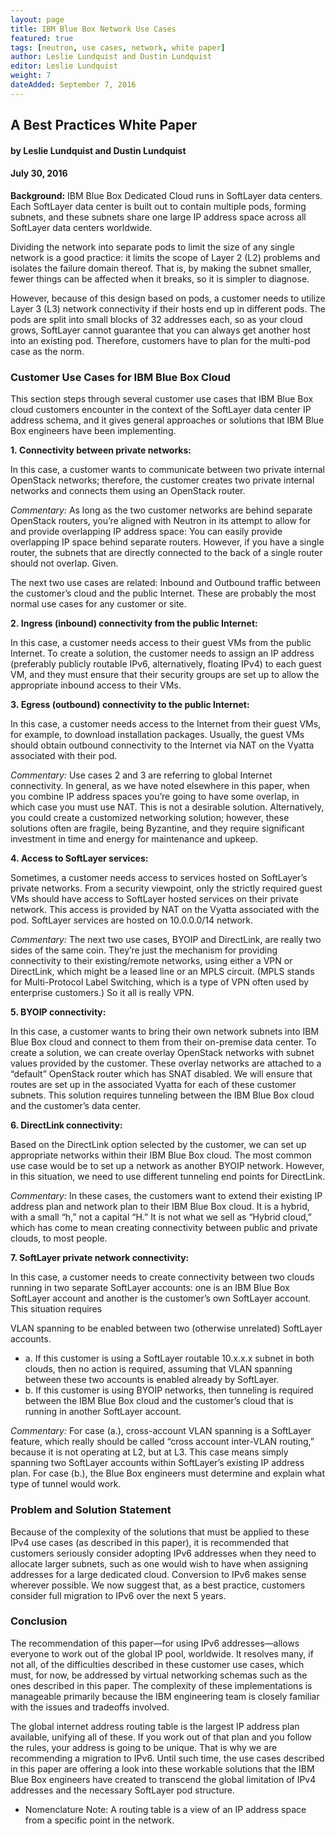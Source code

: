 ```yaml
---
layout: page
title: IBM Blue Box Network Use Cases
featured: true
tags: [neutron, use cases, network, white paper]
author: Leslie Lundquist and Dustin Lundquist
editor: Leslie Lundquist
weight: 7
dateAdded: September 7, 2016
---
```


## A Best Practices White Paper 

#### by Leslie Lundquist and Dustin Lundquist

#### July 30, 2016 

**Background:** IBM Blue Box Dedicated Cloud runs in SoftLayer data centers. Each SoftLayer data center is built out to contain multiple pods, forming subnets, and these subnets share one large IP address space across all SoftLayer data centers worldwide. 

Dividing the network into separate pods to limit the size of any single network is a good practice: it limits the scope of Layer 2 (L2) problems and isolates the failure domain thereof. That is, by making the subnet smaller, fewer things can be affected when it breaks, so it is simpler to diagnose. 

However, because of this design based on pods, a customer needs to utilize Layer 3 (L3) network connectivity if their hosts end up in different pods. The pods are split into small blocks of 32 addresses each, so as your cloud grows, SoftLayer cannot guarantee that you can always get another host into an existing pod. Therefore, customers have to plan for the multi-pod case as the norm. 

### Customer Use Cases for IBM Blue Box Cloud 

This section steps through several customer use cases that IBM Blue Box cloud customers encounter in the context of the SoftLayer data center IP address schema, and it gives general approaches or solutions that IBM Blue Box engineers have been implementing. 

**1. Connectivity between private networks:** 

In this case, a customer wants to communicate between two private internal OpenStack networks; therefore, the customer creates two private internal networks and connects them using an OpenStack router. 

_Commentary:_ As long as the two customer networks are behind separate OpenStack routers, you’re aligned with Neutron in its attempt to allow for and provide overlapping IP address space: You can easily provide overlapping IP space behind separate routers. However, if you have a single router, the subnets that are directly connected to the back of a single router should not overlap. Given. 

The next two use cases are related: Inbound and Outbound traffic between the customer’s cloud and the public Internet. These are probably the most normal use cases for any customer or site. 

**2. Ingress (inbound) connectivity from the public Internet:**

In this case, a customer needs access to their guest VMs from the public Internet. To create a solution, the customer needs to assign an IP address (preferably publicly routable IPv6, alternatively, floating IPv4) to each guest VM, and they must ensure that their security groups are set up to allow the appropriate inbound access to their VMs. 

**3. Egress (outbound) connectivity to the public Internet:** 

In this case, a customer needs access to the Internet from their guest VMs, for example, to download installation packages. Usually, the guest VMs should obtain outbound connectivity to the Internet via NAT on the Vyatta associated with their pod. 

_Commentary:_ Use cases 2 and 3 are referring to global Internet connectivity. In general, as we have noted elsewhere in this paper, when you combine IP address spaces you’re going to have some overlap, in which case you must use NAT. This is not a desirable solution. Alternatively, you could create a customized networking solution; however, these solutions often are fragile, being Byzantine, and they require significant investment in time and energy for maintenance and upkeep. 

**4. Access to SoftLayer services:** 

Sometimes, a customer needs access to services hosted on SoftLayer’s private networks. From a security viewpoint, only the strictly required guest VMs should have access to SoftLayer hosted services on their private network. This access is provided by NAT on the Vyatta associated with the pod. SoftLayer services are hosted on 10.0.0.0/14 network. 

_Commentary:_ The next two use cases, BYOIP and DirectLink, are really two sides of the same coin. They’re just the mechanism for providing connectivity to their existing/remote networks, using either a VPN or DirectLink, which might be a leased line or an MPLS circuit. (MPLS stands for Multi-Protocol Label Switching, which is a type of VPN often used by enterprise customers.) So it all is really VPN. 

**5. BYOIP connectivity:**

In this case, a customer wants to bring their own network subnets into IBM Blue Box cloud and connect to them from their on-premise data center. To create a solution, we can create overlay OpenStack networks with subnet values provided by the customer. These overlay networks are attached to a “default” OpenStack router which has SNAT disabled. We will ensure that routes are set up in the associated Vyatta for each of these customer subnets. This solution requires tunneling between the IBM Blue Box cloud and the customer’s data center. 

**6. DirectLink connectivity:** 

Based on the DirectLink option selected by the customer, we can set up appropriate networks within their IBM Blue Box cloud. The most common use case would be to set up a network as another BYOIP network. However, in this situation, we need to use different tunneling end points for DirectLink. 

_Commentary:_ In these cases, the customers want to extend their existing IP address plan and network plan to their IBM Blue Box cloud. It is a hybrid, with a small “h,” not a capital “H.” It is not what we sell as “Hybrid cloud,” which has come to mean creating connectivity between public and private clouds, to most people. 

**7. SoftLayer private network connectivity:** 

In this case, a customer needs to create connectivity between two clouds running in two separate SoftLayer accounts: one is an IBM Blue Box SoftLayer account and another is the customer’s own SoftLayer account. This situation requires 

VLAN spanning to be enabled between two (otherwise unrelated) SoftLayer accounts. 

* a. If this customer is using a SoftLayer routable 10.x.x.x subnet in both clouds, then no action is required, assuming that VLAN spanning between these two accounts is enabled already by SoftLayer. 
* b. If this customer is using BYOIP networks, then tunneling is required between the IBM Blue Box cloud and the customer’s cloud that is running in another SoftLayer account. 

_Commentary:_ For case (a.), cross-account VLAN spanning is a SoftLayer feature, which really should be called “cross account inter-VLAN routing,” because it is not operating at L2, but at L3. This case means simply spanning two SoftLayer accounts within SoftLayer’s existing IP address plan. For case (b.), the Blue Box engineers must determine and explain what type of tunnel would work. 

### Problem and Solution Statement
Because of the complexity of the solutions that must be applied to these IPv4 use cases (as described in this paper), it is recommended that customers seriously consider adopting IPv6 addresses when they need to allocate larger subnets, such as one would wish to have when assigning addresses for a large dedicated cloud. Conversion to IPv6 makes sense wherever possible. We now suggest that, as a best practice, customers consider full migration to IPv6 over the next 5 years. 

### Conclusion 

The recommendation of this paper—for using IPv6 addresses—allows everyone to work out of the global IP pool, worldwide. It resolves many, if not all, of the difficulties described in these customer use cases, which must, for now, be addressed by virtual networking schemas such as the ones described in this paper. The complexity of these implementations is manageable primarily because the IBM engineering team is closely familiar with the issues and tradeoffs involved. 

The global internet address routing table is the largest IP address plan available, unifying all of these. If you work out of that plan and you follow the rules, your address is going to be unique. That is why we are recommending a migration to IPv6. 
Until such time, the use cases described in this paper are offering a look into these workable solutions that the IBM Blue Box engineers have created to transcend the global limitation of IPv4 addresses and the necessary SoftLayer pod structure. 


* Nomenclature Note: A routing table is a view of an IP address space from a specific point in the network.
